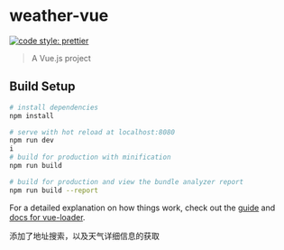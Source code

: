 
# weather-vue

[![code style: prettier](https://img.shields.io/badge/code_style-prettier-ff69b4.svg?style=flat-square)](https://github.com/prettier/prettier)

> A Vue.js project

## Build Setup

``` bash
# install dependencies
npm install

# serve with hot reload at localhost:8080
npm run dev
i
# build for production with minification
npm run build

# build for production and view the bundle analyzer report
npm run build --report
```

For a detailed explanation on how things work, check out the [guide](http://vuejs-templates.github.io/webpack/) and [docs for vue-loader](http://vuejs.github.io/vue-loader).

添加了地址搜索，以及天气详细信息的获取
